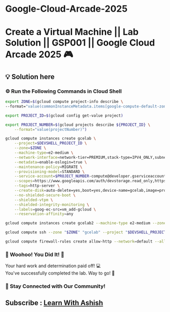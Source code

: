 # Google-Cloud-Arcade-2025

# Create a Virtual Machine || Lab Solution || GSP001 || Google Cloud Arcade 2025 🎮

## 💡 Solution here

### ⚙️ Run the Following Commands in Cloud Shell


```bash
export ZONE=$(gcloud compute project-info describe \
--format="value(commonInstanceMetadata.items[google-compute-default-zone])")

export PROJECT_ID=$(gcloud config get-value project)

export PROJECT_NUMBER=$(gcloud projects describe ${PROJECT_ID} \
    --format="value(projectNumber)")

gcloud compute instances create gcelab \
    --project=$DEVSHELL_PROJECT_ID \
    --zone=$ZONE \
    --machine-type=e2-medium \
    --network-interface=network-tier=PREMIUM,stack-type=IPV4_ONLY,subnet=default \
    --metadata=enable-oslogin=true \
    --maintenance-policy=MIGRATE \
    --provisioning-model=STANDARD \
    --service-account=$PROJECT_NUMBER-compute@developer.gserviceaccount.com \
    --scopes=https://www.googleapis.com/auth/devstorage.read_only,https://www.googleapis.com/auth/logging.write,https://www.googleapis.com/auth/monitoring.write,https://www.googleapis.com/auth/service.management.readonly,https://www.googleapis.com/auth/servicecontrol,https://www.googleapis.com/auth/trace.append \
    --tags=http-server \
    --create-disk=auto-delete=yes,boot=yes,device-name=gcelab,image=projects/debian-cloud/global/images/debian-11-bullseye-v20241009,mode=rw,size=10,type=pd-balanced \
    --no-shielded-secure-boot \
    --shielded-vtpm \
    --shielded-integrity-monitoring \
    --labels=goog-ec-src=vm_add-gcloud \
    --reservation-affinity=any

gcloud compute instances create gcelab2 --machine-type e2-medium --zone=$ZONE

gcloud compute ssh --zone "$ZONE" "gcelab" --project "$DEVSHELL_PROJECT_ID" --quiet --command "sudo apt-get update && sudo apt-get install -y nginx && ps auwx | grep nginx "

gcloud compute firewall-rules create allow-http --network=default --allow=tcp:80 --target-tags=allow-http
```

### 🎉 Woohoo! You Did It! 🎉

Your hard work and determination paid off! 💻  
You've successfully completed the lab. Way to go! 🚀  

### 💬 Stay Connected with Our Community!


## Subscribe :  [Learn With Ashish](https://www.youtube.com/channel/UChSkWopRk1ErP2i0k4aa0KQ)
